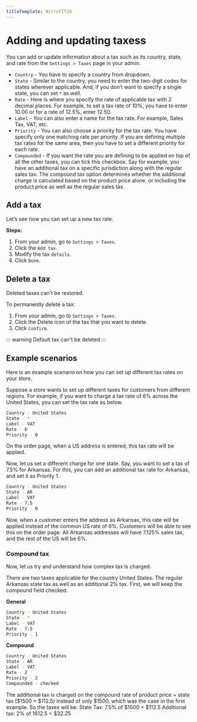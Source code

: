 ```yaml
---
titleTemplate: NitroFIT28
---
```


#   Adding and updating taxess

You can add or update information about a tax such as its country, state, and rate from the `Settings > Taxes` page in your admin.

-   `Country` -  You have to specify a country from dropdown.
-   `State` - Similar to the country, you need to enter the two-digit codes for states wherever applicable. And, if you don’t want to specify a single state, you can set `*` as well.
-   `Rate` - Here is where you specify the rate of applicable tax with 2 decimal places. For example, to set a tax rate of 10%, you have to enter 10.00 or for a rate of 12.5%, enter 12.50.
-   `Label` - You can also enter a name for the tax rate. For example, Sales Tax, VAT, etc.
-   `Priority` -  You can also choose a priority for the tax rate. You have specify only one matching rate per priority. If you are defining multiple tax rates for the same area, then you have to set a different priority for each rate.
-   `Compounded` -  If you want the rate you are defining to be applied on top of all the other taxes, you can tick this checkbox. Say for example, you have an additional tax on a specific jurisdiction along with the regular sales tax. The compound tax option determines whether the additional charge is calculated based on the product price alone, or including the product price as well as the regular sales tax.

## Add a tax
Let’s see how you can set up a new tax rate. 

**Steps:**

1.  From your admin, go to `Settings > Taxes`.
2.  Click the `Add tax`.
3.  Modify the tax `details`.
4.  Click `Done`.

##  Delete a tax
Deleted taxes can't be restored.

To permanently delete a tax:

1.  From your admin, go to `Settings > Taxes`.
2.  Click the Delete icon of the tax that you want to delete.
3.  Click `Confirm`.
  
::: warning
Default tax can't be deleted
:::

## Example scenarios

Here is an example scenario on how you can set up different tax rates on your store.

Suppose a store wants to set up different taxes for customers from different regions. For example, if you want to charge a tax rate of 6% across the United States, you can set the tax rate as below.

```bash
Country - United States
State - *
Label - VAT
Rate - 6
Priority - 0
```

On the order page, when a US address is entered, this tax rate will be applied.

Now, let us set a different charge for one state. Say, you want to set a tax of 7.5% for Arkansas. For this, you can add an additional tax rate for Arkansas, and set it as Priority 1.

```bash
Country - United States
State - AR
Label - VAT
Rate - 7.5
Priority - 0
```

Now, when a customer enters the address as Arkansas, this rate will be applied instead of the common US rate of 6%. Customers will be able to see this on the order page. All Arkansas addresses will have 7.125% sales tax, and the rest of the US will be 6%.

### Compound tax
Now, let us try and understand how complex tax is charged.

There are two taxes applicable for the country United States. The regular Arkansas state tax as well as an additional 2% tax. First, we will keep the compound field checked.

**General**
```bash
Country - United States
State - *
Label - VAT
Rate - 7.5
Priority - 1
```

**Compound**
```bash
Country - United States
State - AR
Label - VAT
Rate - 2
Priority - 2
Compounded - checked
```
The additional tax is charged on the compound rate of product price + state tax ($1500 + $112.5) instead of only $1500, which was the case in the first example. So the taxes will be: State Tax: 7.5% of $1500 = $112.5 Additional tax: 2% of 1612.5 = $32.25